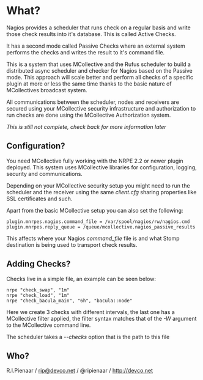 What?
=====

Nagios provides a scheduler that runs check on a regular basis and write those
check results into it's database.  This is called Active Checks.

It has a second mode called Passive Checks where an external system performs
the checks and writes the result to it's command file.

This is a system that uses MCollective and the Rufus scheduler to build a
distributed async scheduler and checker for Nagios based on the Passive mode.
This approach will scale better and perform all checks of a specific plugin at
more or less the same time thanks to the basic nature of MCollectives
broadcast system.

All communications between the scheduler, nodes and receivers are secured
using your MCollective security infrastructure and authorization to run checks
are done using the MCollective Authorization system.

*This is still not complete, check back for more information later*

Configuration?
--------------

You need MCollective fully working with the NRPE 2.2 or newer plugin deployed.
This system uses MCollective libraries for configuration, logging, security
and communications.

Depending on your MCollective security setup you might need to run the
scheduler and the receiver using the same *client.cfg* sharing properties like
SSL certificates and such.

Apart from the basic MCollective setup you can also set the following:

    plugin.mnrpes.nagios.command_file = /var/spool/nagios/rw/nagios.cmd
    plugin.mnrpes.reply_queue = /queue/mcollective.nagios_passive_results

This affects where your Nagios *command_file* file is and what Stomp
destination is being used to transport check results.

Adding Checks?
--------------
Checks live in a simple file, an example can be seen below:

    nrpe "check_swap", "1m"
    nrpe "check_load", "1m"
    nrpe "check_bacula_main", "6h", "bacula::node"

Here we create 3 checks with different intervals, the last one has a
MCollective filter applied, the filter syntax matches that of the *-W*
argument to the MCollective command line.

The scheduler takes a *--checks* option that is the path to this file

Who?
----

R.I.Pienaar / rip@devco.net / @ripienaar / http://devco.net
